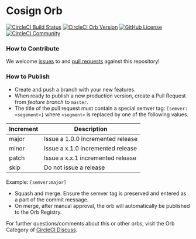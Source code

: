 # Cosign Orb

[![CircleCI Build Status](https://circleci.com/gh/cpanato/cosign-orb.svg?style=shield "CircleCI Build Status")](https://circleci.com/gh/cpanato/cosign-orb) [![CircleCI Orb Version](https://badges.circleci.com/orbs/cpanato/cosign-orb-test)](https://circleci.com/orbs/registry/orb/cpanato/cosign-orb-test) [![GitHub License](https://img.shields.io/badge/license-MIT-lightgrey.svg)](https://raw.githubusercontent.com/cpanato/cosign-orb/main/LICENSE) [![CircleCI Community](https://img.shields.io/badge/community-CircleCI%20Discuss-343434.svg)](https://discuss.circleci.com/c/ecosystem/orbs)


### How to Contribute

We welcome [issues](https://github.com/cpanato/cosign-orb/issues) to and [pull requests](https://github.com/cpanato/cosign-orb/pulls) against this repository!

### How to Publish

* Create and push a branch with your new features.
* When ready to publish a new production version, create a Pull Request from _feature branch_ to `master`.
* The title of the pull request must contain a special semver tag: `[semver:<segement>]` where `<segment>` is replaced by one of the following values.

| Increment | Description|
| ----------| -----------|
| major     | Issue a 1.0.0 incremented release|
| minor     | Issue a x.1.0 incremented release|
| patch     | Issue a x.x.1 incremented release|
| skip      | Do not issue a release|

Example: `[semver:major]`

* Squash and merge. Ensure the semver tag is preserved and entered as a part of the commit message.
* On merge, after manual approval, the orb will automatically be published to the Orb Registry.


For further questions/comments about this or other orbs, visit the Orb Category of [CircleCI Discuss](https://discuss.circleci.com/c/orbs).

